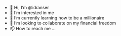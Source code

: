 - 👋 Hi, I’m @idranser
- 👀 I’m interested in me
- 🌱 I’m currently learning how to be a millionaire
- 💞️ I’m looking to collaborate on my financial freedom
- 📫 How to reach me ...

<!---
idranser/idranser is a ✨ special ✨ repository because its `README.md` (this file) appears on your GitHub profile.
You can click the Preview link to take a look at your changes.
--->

